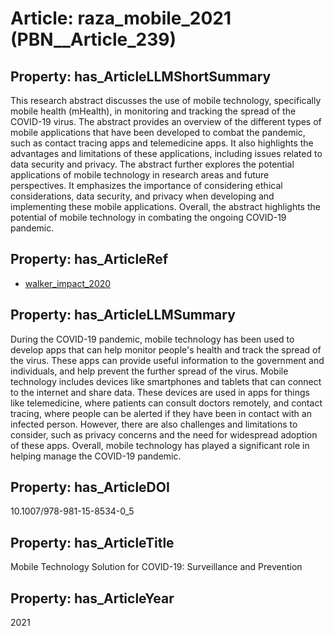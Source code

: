 # Article: __raza_mobile_2021__ (PBN__Article_239)

## Property: has_ArticleLLMShortSummary

This research abstract discusses the use of mobile technology, specifically mobile health (mHealth), in monitoring and tracking the spread of the COVID-19 virus. The abstract provides an overview of the different types of mobile applications that have been developed to combat the pandemic, such as contact tracing apps and telemedicine apps. It also highlights the advantages and limitations of these applications, including issues related to data security and privacy. The abstract further explores the potential applications of mobile technology in research areas and future perspectives. It emphasizes the importance of considering ethical considerations, data security, and privacy when developing and implementing these mobile applications. Overall, the abstract highlights the potential of mobile technology in combating the ongoing COVID-19 pandemic.

## Property: has_ArticleRef

* [walker_impact_2020](../Article/PBN__Article_65)

## Property: has_ArticleLLMSummary

During the COVID-19 pandemic, mobile technology has been used to develop apps that can help monitor people's health and track the spread of the virus. These apps can provide useful information to the government and individuals, and help prevent the further spread of the virus. Mobile technology includes devices like smartphones and tablets that can connect to the internet and share data. These devices are used in apps for things like telemedicine, where patients can consult doctors remotely, and contact tracing, where people can be alerted if they have been in contact with an infected person. However, there are also challenges and limitations to consider, such as privacy concerns and the need for widespread adoption of these apps. Overall, mobile technology has played a significant role in helping manage the COVID-19 pandemic.

## Property: has_ArticleDOI

10.1007/978-981-15-8534-0_5

## Property: has_ArticleTitle

Mobile Technology Solution for COVID-19: Surveillance and Prevention

## Property: has_ArticleYear

2021

